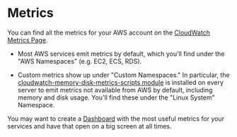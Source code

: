 # Metrics

You can find all the metrics for your AWS account on the [CloudWatch Metrics
Page](https://console.aws.amazon.com/cloudwatch/home?#metricsV2:).

* Most AWS services emit metrics by default, which you'll find under the "AWS Namespaces" (e.g. EC2, ECS, RDS).

* Custom metrics show up under "Custom Namespaces." In particular, the [cloudwatch-memory-disk-metrics-scripts
  module](https://github.com/gruntwork-io/terraform-aws-monitoring/tree/master/modules/metrics/) is installed on every
  server to emit metrics not available from AWS by default, including memory and disk usage. You'll find these under
  the "Linux System" Namespace.

You may want to create a [Dashboard](https://console.aws.amazon.com/cloudwatch/home?#dashboards:)
with the most useful metrics for your services and have that open on a big screen at all times.
